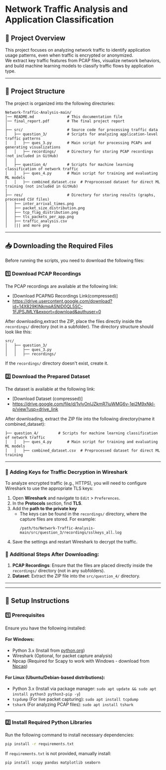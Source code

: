 # **Network Traffic Analysis and Application Classification**

## 📌 **Project Overview**
This project focuses on analyzing network traffic to identify application usage patterns, even when traffic is encrypted or anonymized.  
We extract key traffic features from PCAP files, visualize network behaviors, and build machine learning models to classify traffic flows by application type.

---

## 📂 **Project Structure**
The project is organized into the following directories:

```
Network-Traffic-Analysis-main/
│── README.md               # This documentation file
│── final_report.pdf        # The final project report
│
├── src/                    # Source code for processing traffic data
│   ├── question_3/         # Scripts for analyzing application-level traffic patterns
│   │   ├── ques_3.py       # Main script for processing PCAPs and generating visualizations
│   │   ├── recordings/     # Directory for storing PCAP recordings (not included in GitHub)
│   │
│   ├── question_4/         # Scripts for machine learning classification of network traffic
│   │   ├── ques_4.py       # Main script for training and evaluating ML models
│   │   ├── combined_dataset.csv  # Preprocessed dataset for direct ML training (not included in GitHub)
│
├── res/                    # Directory for storing results (graphs, processed CSV files)
│   ├── inter_arrival_times.png
│   ├── packet_size_distribution.png
│   ├── tcp_flag_distribution.png
│   ├── tls_packets_per_app.png
│   ├── traffic_analysis.csv
│   ||| and more png
```

---

## 📥 **Downloading the Required Files**
Before running the scripts, you need to download the following files:

### 1️⃣ **Download PCAP Recordings**
The PCAP recordings are available at the following link:  
- [Download PCAPNG Recordings Link(compressed)]
- https://drive.usercontent.google.com/download?id=14X829KINkmqASNlD0QL5SC-1FJPSJMLY&export=download&authuser=0

After downloading,extract the ZIP, place the files directly inside the `recordings/` directory (not in a subfolder).
The directory structure should look like this:
```
src/                   
│   ├── question_3/
│   │   ├── ques_3.py      
│   │   ├── recordings/     
```

If the `recordings/` directory doesn't exist, create it.

### 2️⃣ **Download the Prepared Dataset**
The dataset is available at the following link:  
- [Download Dataset (compressed)]
- https://drive.google.com/file/d/1vIyOnlJZkmR7iuWMG6v-1ei2M9xNkl-p/view?usp=drive_link

After downloading, extract the ZIP file into the following directory(name it combined_dataset):
```
├── question_4/         # Scripts for machine learning classification of network traffic
│   │   ├── ques_4.py       # Main script for training and evaluating ML models
│   │   ├── combined_dataset.csv  # Preprocessed dataset for direct ML training
```
---
### 🔑 **Adding Keys for Traffic Decryption in Wireshark**

To analyze encrypted traffic (e.g., HTTPS), you will need to configure Wireshark to use the appropriate TLS keys:

1. Open **Wireshark** and navigate to `Edit` > `Preferences`.
2. In the **Protocols** section, find  **TLS**.
3. Add the **path to the private key** 
   - The keys can be found in the `recordings/` directory, where the capture files are stored. For example:
     ```
     /path/to/Network-Traffic-Analysis-main/src/question_3/recordings/sslkeys_all.log
     ```
4. Save the settings and restart Wireshark to decrypt the traffic.


### 🔧 **Additional Steps After Downloading:**
1. **PCAP Recordings**: Ensure that the files are placed directly inside the `recordings/` directory (not in any subfolders).
2. **Dataset**: Extract the ZIP file into the `src/question_4/` directory.

---
---

## 🔧 **Setup Instructions**
### **1️⃣ Prerequisites**
Ensure you have the following installed:

#### **For Windows:**
- Python 3.x (Install from [python.org](https://www.python.org/downloads/))
- Wireshark (Optional, for packet capture analysis)
- Npcap (Required for Scapy to work with Windows - download from [Npcap](https://nmap.org/npcap/))

#### **For Linux (Ubuntu/Debian-based distributions):**
- Python 3.x (Install via package manager: `sudo apt update && sudo apt install python3 python3-pip -y`)
- `tcpdump` (For live packet capturing): `sudo apt install tcpdump`
- `tshark` (For analyzing PCAP files): `sudo apt install tshark`

---

### **2️⃣ Install Required Python Libraries**
Run the following command to install necessary dependencies:
```bash
pip install -r requirements.txt
```
If `requirements.txt` is not provided, manually install:
```bash
pip install scapy pandas matplotlib seaborn
```



